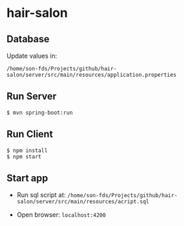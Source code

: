 # hair-salon

## Database
Update values in:

`/home/son-fds/Projects/github/hair-salon/server/src/main/resources/application.properties`

## Run Server
```
$ mvn spring-boot:run
```

## Run Client
```
$ npm install
$ npm start
```

## Start app
- Run sql script at: 
`/home/son-fds/Projects/github/hair-salon/server/src/main/resources/acript.sql`

- Open browser: `localhost:4200`